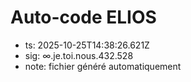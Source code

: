 # Auto-code ELIOS
- ts: 2025-10-25T14:38:26.621Z
- sig: ∞.je.toi.nous.432.528
- note: fichier généré automatiquement